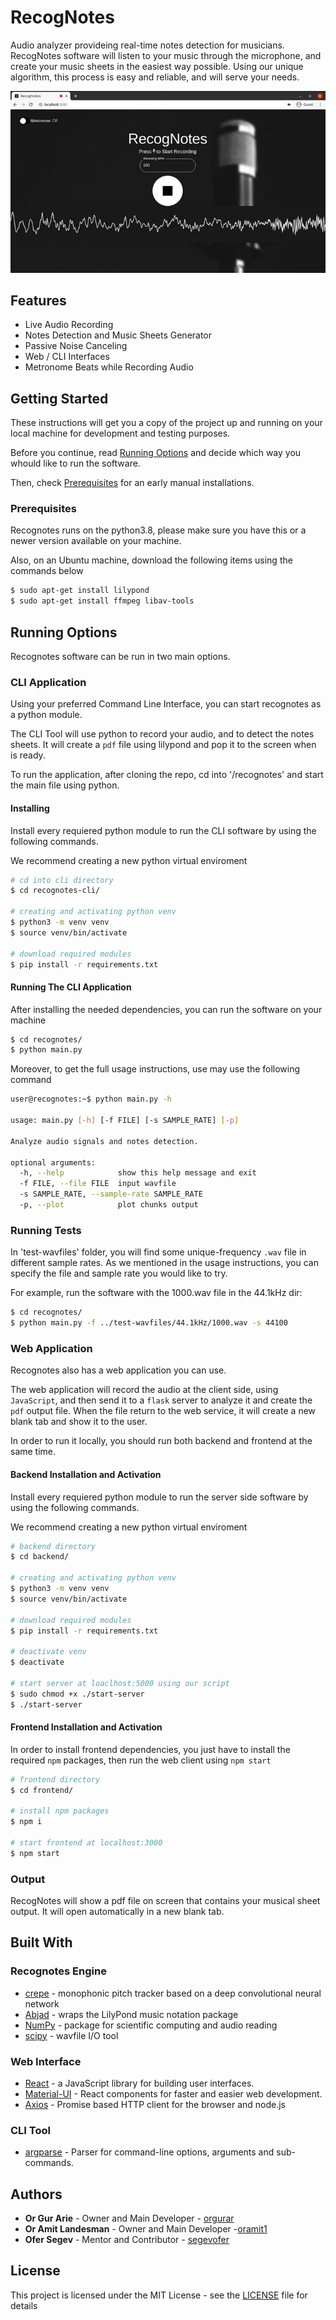 # RecogNotes

Audio analyzer provideing real-time notes detection for musicians.
RecogNotes software will listen to your music through the microphone,
and create your music sheets in the easiest way possible.
Using our unique algorithm, this process is easy and reliable,
and will serve your needs.

![](recognotes.jpeg)

## Features

- Live Audio Recording
- Notes Detection and Music Sheets Generator
- Passive Noise Canceling
- Web / CLI Interfaces
- Metronome Beats while Recording Audio

## Getting Started

These instructions will get you a copy of the project up and running on your local machine for development and testing purposes.

Before you continue, read [Running Options](#running-options) and decide which way you whould like to run the software.

Then, check [Prerequisites](#Prerequisites) for an early manual installations.

### Prerequisites

Recognotes runs on the python3.8, please make sure you have this or a newer version available on your machine.

Also, on an Ubuntu machine, download the following items using the commands below

```bash
$ sudo apt-get install lilypond
$ sudo apt-get install ffmpeg libav-tools
```

## Running Options

Recognotes software can be run in two main options.

### CLI Application

Using your preferred Command Line Interface, you can start recognotes as a python module.

The CLI Tool will use python to record your audio, and to detect the notes sheets. It will create a `pdf` file using lilypond and pop it to the screen when is ready.

To run the application, after cloning the repo, cd into '/recognotes' and start the main file using python.

#### Installing

Install every requiered python module to run the CLI software by using the following commands.

We recommend creating a new python virtual enviroment

```bash
# cd into cli directory
$ cd recognotes-cli/

# creating and activating python venv
$ python3 -m venv venv
$ source venv/bin/activate

# download required modules
$ pip install -r requirements.txt
```

#### Running The CLI Application

After installing the needed dependencies, you can run the software on your machine

```bash
$ cd recognotes/
$ python main.py
```

Moreover, to get the full usage instructions, use may use the following command

```bash
user@recognotes:~$ python main.py -h

usage: main.py [-h] [-f FILE] [-s SAMPLE_RATE] [-p]

Analyze audio signals and notes detection.

optional arguments:
  -h, --help            show this help message and exit
  -f FILE, --file FILE  input wavfile
  -s SAMPLE_RATE, --sample-rate SAMPLE_RATE
  -p, --plot            plot chunks output

```

### Running Tests

In 'test-wavfiles' folder, you will find some unique-frequency `.wav` file in different sample rates.
As we mentioned in the usage instructions, you can specify the file and sample rate you would like to try.

For example, run the software with the 1000.wav file in the 44.1kHz dir:

```bash
$ cd recognotes/
$ python main.py -f ../test-wavfiles/44.1kHz/1000.wav -s 44100
```

### Web Application

Recognotes also has a web application you can use.

The web application will record the audio at the client side, using `JavaScript`, and then send it to a `flask` server to analyze it and create the `pdf` output file. When the file return to the web service, it will create a new blank tab and show it to the user.

In order to run it locally, you should run both backend and frontend at the same time.

#### Backend Installation and Activation

Install every requiered python module to run the server side software by using the following commands.

We recommend creating a new python virtual enviroment

```bash
# backend directory
$ cd backend/

# creating and activating python venv
$ python3 -m venv venv
$ source venv/bin/activate

# download required modules
$ pip install -r requirements.txt

# deactivate venv
$ deactivate

# start server at loaclhost:5000 using our script
$ sudo chmod +x ./start-server
$ ./start-server
```

#### Frontend Installation and Activation

In order to install frontend dependencies, you just have to install the required `npm` packages, then run the web client using `npm start`

```bash
# frontend directory
$ cd frontend/

# install npm packages
$ npm i

# start frontend at localhost:3000
$ npm start
```

### Output

RecogNotes will show a pdf file on screen that contains your musical sheet output. It will open automatically in a new blank tab.

## Built With

### Recognotes Engine

- [crepe](https://github.com/marl/crepe) - monophonic pitch tracker based on a deep convolutional neural network
- [Abjad](https://github.com/Abjad/abjad) - wraps the LilyPond music notation package
- [NumPy](https://numpy.org/) - package for scientific computing and audio reading
- [scipy](https://www.scipy.org/) - wavfile I/O tool

### Web Interface

- [React](https://github.com/facebook/react) - a JavaScript library for building user interfaces.
- [Material-UI](https://material-ui.com/) - React components for faster and easier web development.
- [Axios](https://www.npmjs.com/package/axios) - Promise based HTTP client for the browser and node.js

### CLI Tool

- [argparse](https://docs.python.org/3/library/argparse.html) - Parser for command-line options, arguments and sub-commands.

## Authors

- **Or Gur Arie** - Owner and Main Developer - [orgurar](https://github.com/orgurar)
- **Or Amit Landesman** - Owner and Main Developer -[oramit1](https://gitlab.com/oramit1)
- **Ofer Segev** - Mentor and Contributor - [segevofer](https://github.com/segevofer)

## License

This project is licensed under the MIT License - see the [LICENSE](LICENSE) file for details
